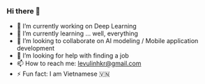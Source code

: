 ### Hi there 👋

- 🔭 I’m currently working on Deep Learning
- 🌱 I’m currently learning ... well, everything
- 👯 I’m looking to collaborate on AI modeling / Mobile application development
- 🤔 I’m looking for help with finding a job
- 📫 How to reach me: levulinhkr@gmail.com
- ⚡ Fun fact: I am Vietnamese 🇻🇳

